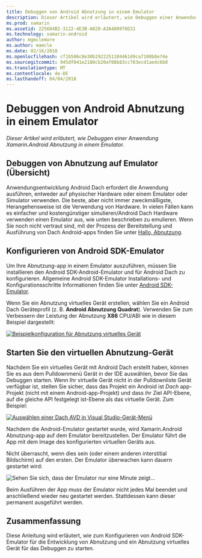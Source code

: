 ```yaml
---
title: Debuggen von Android Abnutzung in einem Emulator
description: Dieser Artikel wird erläutert, wie Debuggen einer Anwendung Xamarin.Android Abnutzung in einem Emulator.
ms.prod: xamarin
ms.assetid: 225684B2-3122-4E3B-A028-A3A400976D31
ms.technology: xamarin-android
author: mgmclemore
ms.author: mamcle
ms.date: 02/16/2018
ms.openlocfilehash: cf1b586c8e30b2922251104461d9ca7100b8e74e
ms.sourcegitcommit: 945df041e2180cb20af08b83cc703ecd1aedc6b0
ms.translationtype: MT
ms.contentlocale: de-DE
ms.lasthandoff: 04/04/2018
---
```

# <a name="debug-android-wear-on-an-emulator"></a>Debuggen von Android Abnutzung in einem Emulator

_Dieser Artikel wird erläutert, wie Debuggen einer Anwendung Xamarin.Android Abnutzung in einem Emulator._

## <a name="debug-wear-on-emulator-overview"></a>Debuggen von Abnutzung auf Emulator (Übersicht)

Anwendungsentwicklung Android Dach erfordert die Anwendung ausführen, entweder auf physischer Hardware oder einem Emulator oder Simulator verwenden. Die beste, aber nicht immer zweckmäßigste, Herangehensweise ist die Verwendung von Hardware. In vielen Fällen kann es einfacher und kostengünstiger simulieren/Android Dach Hardware verwenden einen Emulator aus, wie unten beschrieben zu emulieren. Wenn Sie noch nicht vertraut sind, mit der Prozess der Bereitstellung und Ausführung von Dach Android-apps finden Sie unter [Hallo, Abnutzung](~/android/wear/get-started/hello-wear.md).

## <a name="configure-the-android-sdk-emulator"></a>Konfigurieren von Android SDK-Emulator

Um Ihre Abnutzung-app in einem Emulator auszuführen, müssen Sie installieren den Android SDK-Android-Emulator und für Android Dach zu konfigurieren. Allgemeine Android SDK-Emulator Installations- und Konfigurationsschritte Informationen finden Sie unter [Android SDK-Emulator](~/android/deploy-test/debugging/android-sdk-emulator/index.md).

Wenn Sie ein Abnutzung virtuelles Gerät erstellen, wählen Sie ein Android Dach Geräteprofil (z. B. **Android Abnutzung Quadrat**). Verwenden Sie zum Verbessern der Leistung der Abnutzung **X86** CPU/ABI wie in diesem Beispiel dargestellt:

[![Beispielkonfiguration für Abnutzung virtuelles Gerät](debug-on-emulator-images/01-wear-avd-example-sml.png)](debug-on-emulator-images/01-wear-avd-example.png#lightbox)


## <a name="launch-the-wear-virtual-device"></a>Starten Sie den virtuellen Abnutzung-Gerät 

Nachdem Sie ein virtuelles Gerät mit Android Dach erstellt haben, können Sie es aus dem Pulldownmenü Gerät in der IDE auswählen, bevor Sie das Debuggen starten. Wenn Ihr virtuelle Gerät nicht in der Pulldownliste Gerät verfügbar ist, stellen Sie sicher, dass das Projekt ein Android ist *Dach* app-Projekt (nicht mit einem Android-app-Projekt) und dass ihr Ziel API-Ebene, auf die gleiche API festgelegt ist-Ebene als das virtuelle Gerät. Zum Beispiel:

[![Auswählen einer Dach AVD in Visual Studio-Gerät-Menü](debug-on-emulator-images/vs/choose-wear-sim.png)](debug-on-emulator-images/vs/choose-wear-sim.png#lightbox)

Nachdem die Android-Emulator gestartet wurde, wird Xamarin.Android Abnutzung-app auf dem Emulator bereitzustellen. Der Emulator führt die App mit dem Image des konfigurierten virtuellen Geräts aus.

Nicht überrascht, wenn dies sein (oder einem anderen interstitial Bildschirm) auf den ersten. Der Emulator überwachen kann dauern gestartet wird: 

![Sehen Sie sich, dass der Emulator nur eine Minute zeigt...](debug-on-emulator-images/please-wait.png)

Beim Ausführen der App muss der Emulator nicht jedes Mal beendet und anschließend wieder neu gestartet werden. Stattdessen kann dieser permanent ausgeführt werden.

 
## <a name="summary"></a>Zusammenfassung
 
Diese Anleitung wird erläutert, wie zum Konfigurieren von Android SDK-Emulator für die Entwicklung von Abnutzung und ein Abnutzung virtuelles Gerät für das Debuggen zu starten.
